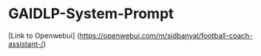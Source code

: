 # GAIDLP-System-Prompt

[Link to Openwebui] (https://openwebui.com/m/sidbanyal/football-coach-assistant-/)
